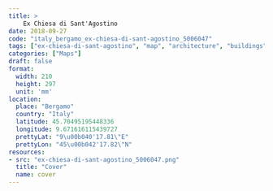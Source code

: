 ```yaml
---
title: > 
    Ex Chiesa di Sant'Agostino
date: 2018-09-27
code: "italy_bergamo_ex-chiesa-di-sant-agostino_5006047"
tags: ["ex-chiesa-di-sant-agostino", "map", "architecture", "buildings", "Bergamo", "Italy"]
categories: ["Maps"]
draft: false
format:
  width: 210
  height: 297
  unit: 'mm'
location:
  place: "Bergamo"
  country: "Italy"
  latitude: 45.70495195448336
  longitude: 9.671616115439727
  prettyLat: "9\u00b040'17.81\"E"
  prettyLon: "45\u00b042'17.82\"N"
resources:
- src: "ex-chiesa-di-sant-agostino_5006047.png"
  title: "Cover"
  name: cover
---
```

